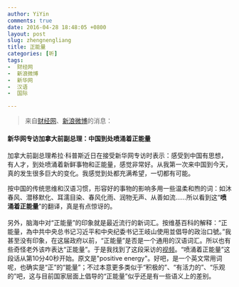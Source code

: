 ```yaml
---
author: YiYin
comments: true
date: 2016-04-28 18:48:05 +0800
layout: post
slug: zhengnengliang
title: 正能量
categories: [听]
tags: 
-  财经网
-  新浪微博
-  新华网
-  汉语
-  国际

---
```


<blockquote>来自<a href="http://politics.caijing.com.cn/20160428/4112494.shtml">财经网</a>、<a href="http://weibo.com/1642088277/Dt4pBnwUR?ref=collection&type=comment#_rnd1461840887081">新浪微博</a>的消息：</blockquote>

#### 新华网专访加拿大前副总理：中国到处喷涌着正能量 

加拿大前副总理希拉·科普斯近日在接受新华网专访时表示：感受到中国有思想，有人才，到处喷涌着新鲜事物和正能量，感觉非常好。从我第一次来中国到今天，真的发生很多巨大的变化。我感觉到处都充满希望，一切都有可能。

<div class="commentsonquote">
<div class="yiyin">
按中国的传统思维和汉语习惯，形容好的事物的影响多用一些温柔和煦的词：如沐春风、潜移默化、耳濡目染、春风化雨、润物无声、从善如流……所以看到这“<b>喷涌着正能量</b>”的翻译，真是有点惊讶的。<br/><br/>
另外，脑海中对“正能量”的印象就是最近流行的新词汇。按维基百科的解释：“正能量，為中共中央总书记习近平和中央纪委书记王岐山使用並倡导的政治口號。”我甚至没有印象，在这届政府以前，“正能量”是否是一个通用的汉语词汇。所以也有些奇怪老外该咋表达“正能量”。于是我找到了这段采访的<a href="http://news.xinhuanet.com/world/2016-04/28/c_128941343.htm">视频</a>。“喷涌着正能量”这段话从第10分40秒开始。原文是"positive energy"。好吧，是一个英文常用词呢，也确实是“正”的“能量”；不过本意更多类似于“积极的”、“有活力的”、“乐观的”吧，这与目前国家层面上倡导的“正能量”似乎还是有一些语义上的差别。</div>
</div>

